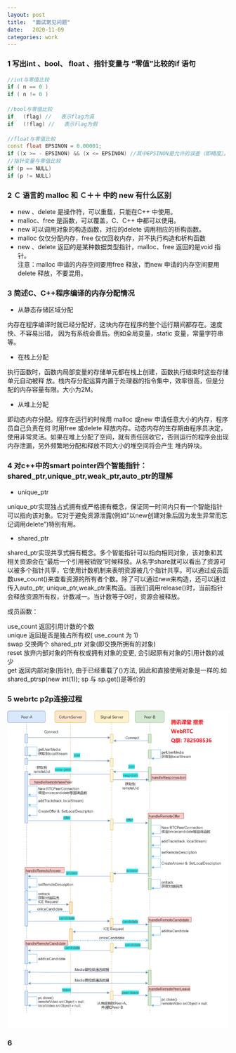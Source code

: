 ```yaml
---
layout: post
title:  "面试常见问题"
date:   2020-11-09
categories: work
---
```


### 1  写出int 、bool、 float 、指针变量与 “零值”比较的if 语句

```c++
//int与零值比较 
if ( n == 0 )
if ( n != 0 )
 
//bool与零值比较 
if   (flag) //   表示flag为真 
if   (!flag) //   表示flag为假 
 
//float与零值比较 
const float EPSINON = 0.00001;
if ((x >= - EPSINON) && (x <= EPSINON) //其中EPSINON是允许的误差（即精度）。
//指针变量与零值比较 
if (p == NULL)
if (p != NULL)
```

### 2 Ｃ 语言的 malloc 和 Ｃ＋＋ 中的 new 有什么区别

- new 、delete 是操作符，可以重载，只能在C++ 中使用。  
- malloc、free 是函数，可以覆盖，C、C++ 中都可以使用。  
- new 可以调用对象的构造函数，对应的delete 调用相应的析构函数。  
- malloc 仅仅分配内存，free 仅仅回收内存，并不执行构造和析构函数  
- new 、delete 返回的是某种数据类型指针，malloc、free 返回的是void 指针。  
注意：malloc 申请的内存空间要用free 释放，而new 申请的内存空间要用delete 释放，不要混用。  


### 3  简述C、C++程序编译的内存分配情况

- 从静态存储区域分配

内存在程序编译时就已经分配好，这块内存在程序的整个运行期间都存在。速度快、不容易出错， 因为有系统会善后。例如全局变量，static 变量，常量字符串等。

- 在栈上分配

执行函数时，函数内局部变量的存储单元都在栈上创建，函数执行结束时这些存储单元自动被释 放。栈内存分配运算内置于处理器的指令集中，效率很高，但是分配的内存容量有限。大小为2M。

- 从堆上分配

即动态内存分配。程序在运行的时候用 malloc 或new 申请任意大小的内存，程序员自己负责在何 时用free 或delete 释放内存。动态内存的生存期由程序员决定，使用非常灵活。如果在堆上分配了空间，就有责任回收它，否则运行的程序会出现内存泄漏，另外频繁地分配和释放不同大小的堆空间将会产生 堆内碎块。


### 4  对c++中的smart pointer四个智能指针：shared_ptr,unique_ptr,weak_ptr,auto_ptr的理解

- unique_ptr

unique_ptr实现独占式拥有或严格拥有概念，保证同一时间内只有一个智能指针可以指向该对象。它对于避免资源泄露(例如“以new创建对象后因为发生异常而忘记调用delete”)特别有用。

- shared_ptr

shared_ptr实现共享式拥有概念。多个智能指针可以指向相同对象，该对象和其相关资源会在“最后一个引用被销毁”时候释放。从名字share就可以看出了资源可以被多个指针共享，它使用计数机制来表明资源被几个指针共享。可以通过成员函数use_count()来查看资源的所有者个数。除了可以通过new来构造，还可以通过传入auto_ptr, unique_ptr,weak_ptr来构造。当我们调用release()时，当前指针会释放资源所有权，计数减一。当计数等于0时，资源会被释放。

成员函数：

use_count 返回引用计数的个数  
unique 返回是否是独占所有权( use_count 为 1)  
swap 交换两个 shared_ptr 对象(即交换所拥有的对象)  
reset 放弃内部对象的所有权或拥有对象的变更, 会引起原有对象的引用计数的减少  
get 返回内部对象(指针), 由于已经重载了()方法, 因此和直接使用对象是一样的.如 shared_ptrsp(new int(1)); sp 与 sp.get()是等价的  

### 5   webrtc p2p连接过程

![img](/assets/webrtc_connection.png)

### 6   